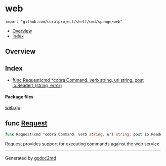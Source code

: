 

# web
`import "github.com/coralproject/shelf/cmd/sponge/web"`

* [Overview](#pkg-overview)
* [Index](#pkg-index)

## <a name="pkg-overview">Overview</a>



## <a name="pkg-index">Index</a>
* [func Request(cmd *cobra.Command, verb string, url string, post io.Reader) (string, error)](#Request)


#### <a name="pkg-files">Package files</a>
[web.go](/src/github.com/coralproject/shelf/cmd/sponge/web/web.go) 





## <a name="Request">func</a> [Request](/src/target/web.go?s=256:345#L10)
``` go
func Request(cmd *cobra.Command, verb string, url string, post io.Reader) (string, error)
```
Request provides support for executing commands against the
web service.








- - -
Generated by [godoc2md](http://godoc.org/github.com/davecheney/godoc2md)
